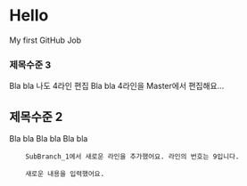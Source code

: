 # Hello
My first GitHub Job   
### 제목수준 3   

Bla bla   나도 4라인 편집
Bla bla   4라인을 Master에서 편집해요...   
   
   ## 제목수준 2   
   Bla bla  Bla bla  Bla bla 
        
        SubBranch_1에서 새로운 라인을 추가했어요. 라인의 번호는 9입니다.
        
        새로운 내용을 입력했어요.
     
